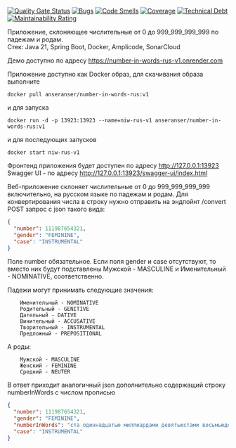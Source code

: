 [![Quality Gate Status](https://sonarcloud.io/api/project_badges/measure?project=sergeloie_NumberInWords&metric=alert_status)](https://sonarcloud.io/summary/new_code?id=sergeloie_NumberInWords)
[![Bugs](https://sonarcloud.io/api/project_badges/measure?project=sergeloie_NumberInWords&metric=bugs)](https://sonarcloud.io/summary/new_code?id=sergeloie_NumberInWords)
[![Code Smells](https://sonarcloud.io/api/project_badges/measure?project=sergeloie_NumberInWords&metric=code_smells)](https://sonarcloud.io/summary/new_code?id=sergeloie_NumberInWords)
[![Coverage](https://sonarcloud.io/api/project_badges/measure?project=sergeloie_NumberInWords&metric=coverage)](https://sonarcloud.io/summary/new_code?id=sergeloie_NumberInWords)
[![Technical Debt](https://sonarcloud.io/api/project_badges/measure?project=sergeloie_NumberInWords&metric=sqale_index)](https://sonarcloud.io/summary/new_code?id=sergeloie_NumberInWords)
[![Maintainability Rating](https://sonarcloud.io/api/project_badges/measure?project=sergeloie_NumberInWords&metric=sqale_rating)](https://sonarcloud.io/summary/new_code?id=sergeloie_NumberInWords)

Приложение, склоняющее числительные от 0 до 999_999_999_999 по падежам и родам.  
Стек: Java 21, Spring Boot, Docker, Amplicode, SonarCloud  

Демо доступно по адресу https://number-in-words-rus-v1.onrender.com  

Приложение доступно как Docker образ, для скачивания образа выполните
```shell
docker pull anseranser/number-in-words-rus:v1
```
и для запуска
```shell
docker run -d -p 13923:13923 --name=niw-rus-v1 anseranser/number-in-words-rus:v1
```
и для последующих запусков
```shell
docker start niw-rus-v1
```

Фронтенд приложения будет доступен по адресу http://127.0.0.1:13923  
Swagger UI - по адресу http://127.0.0.1:13923/swagger-ui/index.html

Веб-приложение склоняет числительные от 0 до 999_999_999_999 включительно, на русском языке по падежам и родам.
Для конвертирования числа в строку нужно отправить на эндпойнт /convert POST запрос с json такого вида:  

```json
{
  "number": 111987654321,
  "gender": "FEMININE",
  "case": "INSTRUMENTAL"
}
```
Поле number обязательное. Если поля gender и case отсутствуют, то вместо них будут подставлены Мужской - MASCULINE и Именительный - NOMINATIVE, соответственно.  

Падежи могут принимать следующие значения:  
```
    Именительный - NOMINATIVE
    Родительный - GENITIVE
    Дательный - DATIVE
    Винительный - ACCUSATIVE
    Творительный - INSTRUMENTAL
    Предложный - PREPOSITIONAL
```
А роды:  
```
    Мужской - MASCULINE
    Женский - FEMININE
    Средний - NEUTER
```
В ответ приходит аналогичный json дополнительно содержащий строку numberInWords с числом прописью
```json
{
  "number": 111987654321,
  "gender": "FEMININE",
  "numberInWords": "ста одиннадцатью миллиардами девятьюстами восьмьюдесятью семью миллионами шестьюстами пятьюдесятью четырьмя тысячами тремястами двадцатью одной",
  "case": "INSTRUMENTAL"
}
```